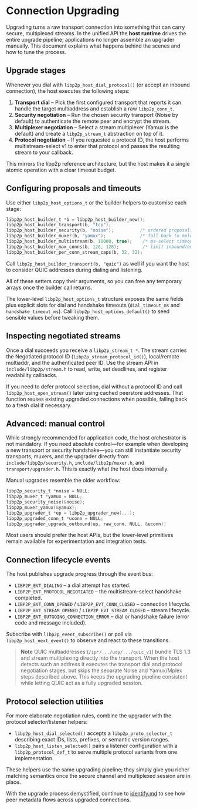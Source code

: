 # Connection Upgrading

Upgrading turns a raw transport connection into something that can carry secure,
multiplexed streams. In the unified API the **host runtime** drives the entire
upgrade pipeline; applications no longer assemble an upgrader manually. This
document explains what happens behind the scenes and how to tune the process.

## Upgrade stages

Whenever you dial with `libp2p_host_dial_protocol()` (or accept an inbound
connection), the host executes the following steps:

1. **Transport dial** – Pick the first configured transport that reports it can
   handle the target multiaddress and establish a raw `libp2p_conn_t`.
2. **Security negotiation** – Run the chosen security transport (Noise by
   default) to authenticate the remote peer and encrypt the stream.
3. **Multiplexer negotiation** – Select a stream multiplexer (Yamux is the
   default) and create a `libp2p_stream_t` abstraction on top of it.
4. **Protocol negotiation** – If you requested a protocol ID, the host performs
   multistream-select v1 to enter that protocol and passes the resulting stream
to your callback.

This mirrors the libp2p reference architecture, but the host makes it a single
atomic operation with a clear timeout budget.

## Configuring proposals and timeouts

Use either `libp2p_host_options_t` or the builder helpers to customise each
stage:

```c
libp2p_host_builder_t *b = libp2p_host_builder_new();
libp2p_host_builder_transport(b, "tcp");
libp2p_host_builder_security(b, "noise");          /* ordered proposals */
libp2p_host_builder_muxer(b, "yamux");             /* fall back to mplex if added */
libp2p_host_builder_multistream(b, 10000, true);    /* ms-select timeout + enable "ls" */
libp2p_host_builder_max_conns(b, 128, 128);         /* limit inbound/outbound connections */
libp2p_host_builder_per_conn_stream_caps(b, 32, 32);
```

Call `libp2p_host_builder_transport(b, "quic")` as well if you want the host to consider QUIC addresses during dialing and listening.

All of these setters copy their arguments, so you can free any temporary arrays
once the builder call returns.

The lower-level `libp2p_host_options_t` structure exposes the same fields plus
explicit slots for dial and handshake timeouts (`dial_timeout_ms` and
`handshake_timeout_ms`). Call `libp2p_host_options_default()` to seed sensible
values before tweaking them.

## Inspecting negotiated streams

Once a dial succeeds you receive a `libp2p_stream_t *`. The stream carries the
Negotiated protocol ID (`libp2p_stream_protocol_id()`), local/remote multiaddr,
and the authenticated peer ID. Use the stream API in `include/libp2p/stream.h`
to read, write, set deadlines, and register readability callbacks.

If you need to defer protocol selection, dial without a protocol ID and call
`libp2p_host_open_stream()` later using cached peerstore addresses. That function
reuses existing upgraded connections when possible, falling back to a fresh dial
if necessary.

## Advanced: manual control

While strongly recommended for application code, the host orchestrator is not
mandatory. If you need absolute control—for example when developing a new
transport or security handshake—you can still instantiate security transports,
muxers, and the upgrader directly from `include/libp2p/security.h`,
`include/libp2p/muxer.h`, and `transport/upgrader.h`. This is exactly what the
host does internally.

Manual upgrades resemble the older workflow:

```c
libp2p_security_t *noise = NULL;
libp2p_muxer_t *yamux = NULL;
libp2p_security_noise(&noise);
libp2p_muxer_yamux(&yamux);
libp2p_upgrader_t *up = libp2p_upgrader_new(...);
libp2p_upgraded_conn_t *uconn = NULL;
libp2p_upgrader_upgrade_outbound(up, raw_conn, NULL, &uconn);
```

Most users should prefer the host APIs, but the lower-level primitives remain
available for experimentation and integration tests.

## Connection lifecycle events

The host publishes upgrade progress through the event bus:

- `LIBP2P_EVT_DIALING` – a dial attempt has started.
- `LIBP2P_EVT_PROTOCOL_NEGOTIATED` – the multistream-select handshake completed.
- `LIBP2P_EVT_CONN_OPENED` / `LIBP2P_EVT_CONN_CLOSED` – connection lifecycle.
- `LIBP2P_EVT_STREAM_OPENED` / `LIBP2P_EVT_STREAM_CLOSED` – stream lifecycle.
- `LIBP2P_EVT_OUTGOING_CONNECTION_ERROR` – dial or handshake failure (error code
 and message included).

Subscribe with `libp2p_event_subscribe()` or poll via
`libp2p_host_next_event()` to observe and react to these transitions.

> **Note**
> QUIC multiaddresses (`/ip*/.../udp/.../quic_v1`) bundle TLS 1.3 and stream
> multiplexing directly into the transport. When the host detects such an
> address it executes the transport dial and protocol negotiation stages, but
> skips the separate Noise and Yamux/Mplex steps described above. This keeps the
> upgrading pipeline consistent while letting QUIC act as a fully upgraded
> session.

## Protocol selection utilities

For more elaborate negotiation rules, combine the upgrader with the protocol
selector/listener helpers:

- `libp2p_host_dial_selected()` accepts a `libp2p_proto_selector_t` describing
  exact IDs, lists, prefixes, or semantic version ranges.
- `libp2p_host_listen_selected()` pairs a listener configuration with a
  `libp2p_protocol_def_t` to serve multiple protocol variants from one
  implementation.

These helpers use the same upgrading pipeline; they simply give you richer
matching semantics once the secure channel and multiplexed session are in place.

With the upgrade process demystified, continue to [identify.md](identify.md) to
see how peer metadata flows across upgraded connections.
